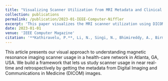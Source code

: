 ```yaml
---
title: "Visualizing Scanner Utilization from MRI Metadata and Clinical Data"
collection: publications
permalink: /publication/2023-01-IEEE-Computer-Niffler
excerpt: 'This paper visualizes the MRI scanner utilization using DICOM metadata retrieved via [Niffler](https://github.com/Emory-HITI/Niffler/), leveraging the dashboards developed with [Eaglescope](https://github.com/sharmalab/eaglescope).'
date: 2023-01-01
venue: 'IEEE Computer Magazine'
citation: '**Kathiravelu, P.**, Li, N., Singi, N., Bhimireddy, A., Birmingham, R., Gichoya, J., Trivedi, H., Safdar, N., Sharma, A., and Sharma, P. Visualizing Scanner Utilization from MRI Metadata and Clinical Data. In IEEE Computer. December 2022. Accepted.'
---
```


This article presents our visual approach to understanding magnetic resonance imaging scanner usage in a health-care network in Atlanta, GA, USA. We build a framework that lets us
study scanner usage in near real-time and retrospectively by getting the metadata from Digital Imaging and Communications in Medicine (DICOM) images.